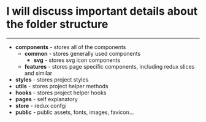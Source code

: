 <h1>I will discuss important details about the folder structure</h1>

<hr>

-  **components** - stores all of the components
   -  **common** - stores generally used components
      -  **svg** - stores svg icon components
   -  **features** - stores page specific components, including redux slices and similar
-  **styles** - stores project styles
-  **utils** - stores project helper methods
-  **hooks** - stores project helper hooks
-  **pages** - self explanatory
-  **store** - redux confgi
-  **public** - public assets, fonts, images, favicon...
